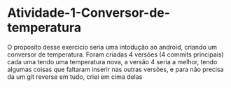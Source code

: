# Atividade-1-Conversor-de-temperatura
O proposito desse exercicio seria uma intodução ao android, criando um conversor de temperatura. Foram criadas 4 versões (4 commits principais)
cada uma tendo uma temperatura nova, a versão 4 seria a melhor, tendo algumas coisas que faltaram inserir nas outras versões, e para não precisa da um 
git reverse em tudo, criei em cima delas


